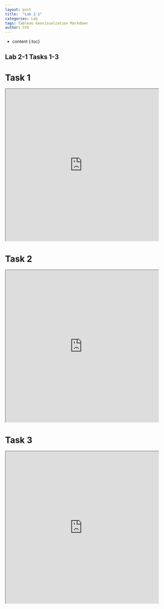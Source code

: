```yaml
---
layout: post
title:  "Lab 2-1"
categories: Lab
tags: Tableau Geovisualzation Markdown
author: SYX
---
```


* content
{:toc}

## Lab 2-1 Tasks 1-3
# Task 1
<iframe src="https://public.tableau.com/views/Lab2_198/Task1?:showVizHome=no&:embed=true" width="100%" height="500"></iframe>

<!-- <div class='tableauPlaceholder' id='viz1548815544697' style='position: relative'><noscript><a href='#'><img alt=' ' src='https:&#47;&#47;public.tableau.com&#47;static&#47;images&#47;La&#47;Lab2_198&#47;Task1&#47;1_rss.png' style='border: none' /></a></noscript><object class='tableauViz'  style='display:none;'><param name='host_url' value='https%3A%2F%2Fpublic.tableau.com%2F' /> <param name='embed_code_version' value='3' /> <param name='site_root' value='' /><param name='name' value='Lab2_198&#47;Task1' /><param name='tabs' value='no' /><param name='toolbar' value='yes' /><param name='static_image' value='https:&#47;&#47;public.tableau.com&#47;static&#47;images&#47;La&#47;Lab2_198&#47;Task1&#47;1.png' /> <param name='animate_transition' value='yes' /><param name='display_static_image' value='yes' /><param name='display_spinner' value='yes' /><param name='display_overlay' value='yes' /><param name='display_count' value='yes' /><param name='filter' value='publish=yes' /></object>
</div>
<script type='text/javascript'>                    var divElement = document.getElementById('viz1548815544697');                    var vizElement = divElement.getElementsByTagName('object')[0];                    vizElement.style.width='100%';vizElement.style.height=(divElement.offsetWidth*0.75)+'px';                    var scriptElement = document.createElement('script');                    scriptElement.src = 'https://public.tableau.com/javascripts/api/viz_v1.js';                    vizElement.parentNode.insertBefore(scriptElement, vizElement);               </script> -->


# Task 2
<iframe src="https://public.tableau.com/views/Lab2_198/Task2?:showVizHome=no&:embed=true" width="100%" height="500"></iframe>

# Task 3
<iframe src="https://public.tableau.com/views/Lab2_198/Task3?:showVizHome=no&:embed=true" width="100%" height="500"></iframe>